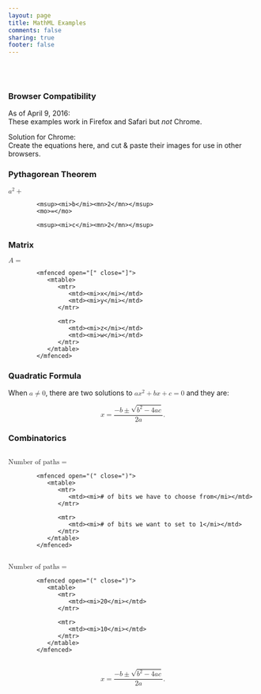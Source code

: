 ```yaml
---
layout: page
title: MathML Examples
comments: false
sharing: true
footer: false
---
```

<br/>&nbsp;<br/>

### Browser Compatibility

As of April 9, 2016:<br/>
These examples work in Firefox and Safari but _not_ Chrome.

Solution for Chrome:<br/>
Create the equations here, and cut & paste their images for use in other browsers.

### Pythagorean Theorem

<math xmlns="http://www.w3.org/1998/Math/MathML">
  <mrow>
            <msup><mi>a</mi><mn>2</mn></msup>
            <mo>+</mo>
				
            <msup><mi>b</mi><mn>2</mn></msup>
            <mo>=</mo>
				
            <msup><mi>c</mi><mn>2</mn></msup>
  </mrow>
</math>


### Matrix

<math xmlns="http://www.w3.org/1998/Math/MathML">
  <mrow>
            <mi>A</mi>
            <mo>=</mo>
			
            <mfenced open="[" close="]">
               <mtable>
                  <mtr>
                     <mtd><mi>x</mi></mtd>
                     <mtd><mi>y</mi></mtd>
                  </mtr>
					
                  <mtr>
                     <mtd><mi>z</mi></mtd>
                     <mtd><mi>w</mi></mtd>
                  </mtr>
               </mtable>
            </mfenced>
  </mrow>
</math>

### Quadratic Formula

<mtext>When</mtext>
<math xmlns="http://www.w3.org/1998/Math/MathML">
  <mi>a</mi><mo>≠</mo><mn>0</mn>
  </math><mtext>, there are two solutions to</mtext>
<math xmlns="http://www.w3.org/1998/Math/MathML">
  <mi>a</mi><msup><mi>x</mi><mn>2</mn></msup>
  <mo>+</mo> <mi>b</mi><mi>x</mi>
  <mo>+</mo> <mi>c</mi> <mo>=</mo> <mn>0</mn>
</math>
<mtext>and they are: </mtext>
<br/>

<math xmlns="http://www.w3.org/1998/Math/MathML" display="block">
  <mi>x</mi> <mo>=</mo>
  <mrow>
    <mfrac>
      <mrow>
        <mo>−</mo>
        <mi>b</mi>
        <mo>±</mo>
        <msqrt>
          <msup><mi>b</mi><mn>2</mn></msup>
          <mo>−</mo>
          <mn>4</mn><mi>a</mi><mi>c</mi>
        </msqrt>
      </mrow>
      <mrow> <mn>2</mn><mi>a</mi> </mrow>
    </mfrac>
  </mrow>
  <mtext>.</mtext>
</math>

### Combinatorics

<br/>

<math xmlns="http://www.w3.org/1998/Math/MathML">
  <mrow>
            <mi>Number of paths</mi>
            <mo>=</mo>
			
            <mfenced open="(" close=")">
               <mtable>
                  <mtr>
                     <mtd><mi># of bits we have to choose from</mi></mtd>
                  </mtr>
					
                  <mtr>
                     <mtd><mi># of bits we want to set to 1</mi></mtd>
                  </mtr>
               </mtable>
            </mfenced>
  </mrow>
</math>

<br/>
<math xmlns="http://www.w3.org/1998/Math/MathML">
  <mrow>
            <mi>Number of paths</mi>
            <mo>=</mo>
			
            <mfenced open="(" close=")">
               <mtable>
                  <mtr>
                     <mtd><mi>20</mi></mtd>
                  </mtr>
					
                  <mtr>
                     <mtd><mi>10</mi></mtd>
                  </mtr>
               </mtable>
            </mfenced>
  </mrow>
</math>

<br/>
<math xmlns="http://www.w3.org/1998/Math/MathML" display="block">
  <mi>x</mi> <mo>=</mo>
  <mrow>
    <mfrac>
      <mrow>
        <mo>−</mo>
        <mi>b</mi>
        <mo>±</mo>
        <msqrt>
          <msup><mi>b</mi><mn>2</mn></msup>
          <mo>−</mo>
          <mn>4</mn><mi>a</mi><mi>c</mi>
        </msqrt>
      </mrow>
      <mrow> <mn>2</mn><mi>a</mi> </mrow>
    </mfrac>
  </mrow>
  <mtext>.</mtext>
</math>

